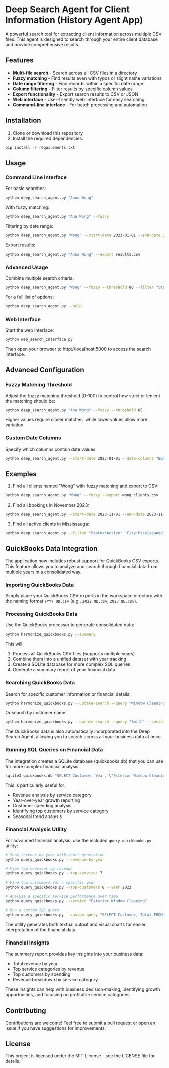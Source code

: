 # Deep Search Agent for Client Information (History Agent App)

A powerful search tool for extracting client information across multiple CSV files. This agent is designed to search through your entire client database and provide comprehensive results.

## Features

- **Multi-file search** - Search across all CSV files in a directory
- **Fuzzy matching** - Find results even with typos or slight name variations
- **Date range filtering** - Find records within a specific date range
- **Column filtering** - Filter results by specific column values
- **Export functionality** - Export search results to CSV or JSON
- **Web interface** - User-friendly web interface for easy searching
- **Command-line interface** - For batch processing and automation

## Installation

1. Clone or download this repository
2. Install the required dependencies:

```bash
pip install -r requirements.txt
```

## Usage

### Command Line Interface

For basic searches:

```bash
python deep_search_agent.py "Anna Wong"
```

With fuzzy matching:

```bash
python deep_search_agent.py "Ana Wong" --fuzzy
```

Filtering by date range:

```bash
python deep_search_agent.py "Wong" --start-date 2023-01-01 --end-date 2023-12-31
```

Export results:

```bash
python deep_search_agent.py "Anna Wong" --export results.csv
```

### Advanced Usage

Combine multiple search criteria:

```bash
python deep_search_agent.py "Wong" --fuzzy --threshold 80 --filter "Status:Active" "City:Mississauga" --export results.json --format json
```

For a full list of options:

```bash
python deep_search_agent.py --help
```

### Web Interface

Start the web interface:

```bash
python web_search_interface.py
```

Then open your browser to http://localhost:5000 to access the search interface.

## Advanced Configuration

### Fuzzy Matching Threshold

Adjust the fuzzy matching threshold (0-100) to control how strict or lenient the matching should be:

```bash
python deep_search_agent.py "Ana Wong" --fuzzy --threshold 85
```

Higher values require closer matches, while lower values allow more variation.

### Custom Date Columns

Specify which columns contain date values:

```bash
python deep_search_agent.py --start-date 2023-01-01 --date-columns "BOOKING DATE" "INTAKE DATE"
```

## Examples

1. Find all clients named "Wong" with fuzzy matching and export to CSV:

```bash
python deep_search_agent.py "Wong" --fuzzy --export wong_clients.csv
```

2. Find all bookings in November 2023:

```bash
python deep_search_agent.py --start-date 2023-11-01 --end-date 2023-11-30 --date-columns "BOOKING DATE"
```

3. Find all active clients in Mississauga:

```bash
python deep_search_agent.py --filter "Status:Active" "City:Mississauga"
```

## QuickBooks Data Integration

The application now includes robust support for QuickBooks CSV exports. This feature allows you to analyze and search through financial data from multiple years in a consolidated way.

### Importing QuickBooks Data

Simply place your QuickBooks CSV exports in the workspace directory with the naming format `YYYY QB.csv` (e.g., `2022 QB.csv`, `2023 QB.csv`).

### Processing QuickBooks Data

Use the QuickBooks processor to generate consolidated data:

```bash
python harmonize_quickbooks.py --summary
```

This will:
1. Process all QuickBooks CSV files (supports multiple years)
2. Combine them into a unified dataset with year tracking
3. Create a SQLite database for more complex SQL queries
4. Generate a summary report of your financial data

### Searching QuickBooks Data

Search for specific customer information or financial details:

```bash
python harmonize_quickbooks.py --update-search --query "Window Cleaning" --year 2023
```

Or search by customer name:

```bash
python harmonize_quickbooks.py --update-search --query "Smith" --customer
```

The QuickBooks data is also automatically incorporated into the Deep Search Agent, allowing you to search across all your business data at once.

### Running SQL Queries on Financial Data

The integration creates a SQLite database (quickbooks.db) that you can use for more complex financial analysis:

```bash
sqlite3 quickbooks.db "SELECT Customer, Year, \"Exterior Window Cleaning\" as Revenue FROM quickbooks WHERE Year = '2022' ORDER BY CAST(\"Exterior Window Cleaning\" AS NUMERIC) DESC LIMIT 10;"
```

This is particularly useful for:
- Revenue analysis by service category
- Year-over-year growth reporting
- Customer spending analysis
- Identifying top customers by service category
- Seasonal trend analysis

### Financial Analysis Utility

For advanced financial analysis, use the included `query_quickbooks.py` utility:

```bash
# Show revenue by year with chart generation
python query_quickbooks.py --revenue-by-year

# View top services by revenue
python query_quickbooks.py --top-services 7

# Find top customers for a specific year
python query_quickbooks.py --top-customers 8 --year 2022

# Analyze a specific service performance over time
python query_quickbooks.py --service "Exterior Window Cleaning"

# Run a custom SQL query
python query_quickbooks.py --custom-query "SELECT Customer, Total FROM quickbooks ORDER BY CAST(Total AS NUMERIC) DESC LIMIT 5"
```

The utility generates both textual output and visual charts for easier interpretation of the financial data.

### Financial Insights

The summary report provides key insights into your business data:
- Total revenue by year
- Top service categories by revenue
- Top customers by spending
- Revenue breakdown by service category

These insights can help with business decision-making, identifying growth opportunities, and focusing on profitable service categories.

## Contributing

Contributions are welcome! Feel free to submit a pull request or open an issue if you have suggestions for improvements.

## License

This project is licensed under the MIT License - see the LICENSE file for details.
